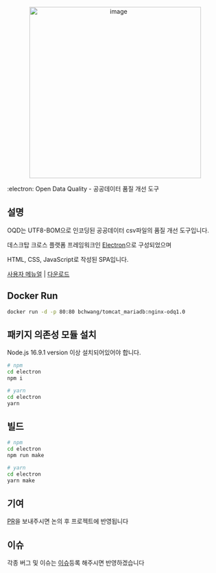 <p align="center">
  <img width="400" alt="image" src="https://user-images.githubusercontent.com/63826654/158105778-c31f5d55-1e72-424d-9183-39add9ca25a0.png">
</p>

:electron: Open Data Quality - 공공데이터 품질 개선 도구

## 설명

OQD는 UTF8-BOM으로 인코딩된 공공데이터 csv파일의 품질 개선 도구입니다.

데스크탑 크로스 플랫폼 프레임워크인 [Electron](https://www.electronjs.org/)으로 구성되었으며

HTML, CSS, JavaScript로 작성된 SPA입니다.

[사용자 메뉴얼](https://github.com/dataus-tech/odq/wiki/ODQ-%EC%82%AC%EC%9A%A9%EC%9E%90-%EB%A9%94%EB%89%B4%EC%96%BC) | 
[다운로드](https://github.com/dataus-tech/ODQ/wiki)

## Docker Run
```bash
docker run -d -p 80:80 bchwang/tomcat_mariadb:nginx-odq1.0
```

## 패키지 의존성 모듈 설치

Node.js 16.9.1 version 이상 설치되어있어야 합니다.

```bash
# npm
cd electron
npm i

# yarn
cd electron
yarn
```

## 빌드

```bash
# npm
cd electron
npm run make

# yarn
cd electron
yarn make
```

## 기여

[PR](https://github.com/dataus-tech/odq/pulls)을 보내주시면 논의 후 프로젝트에 반영됩니다


## 이슈

각종 버그 및 이슈는 [이슈](https://github.com/dataus-tech/odq/issues)등록 해주시면 반영하겠습니다
